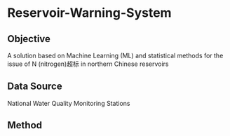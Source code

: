 # Reservoir-Warning-System
## Objective
A solution based on Machine Learning (ML) and statistical methods for the issue of N (nitrogen)超标 in northern Chinese reservoirs
## Data Source
National Water Quality Monitoring Stations
## Method
